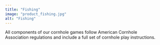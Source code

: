 ```yaml
---
title: "Fishing"
image: "product_fishing.jpg"
alt: "Fishing"
---
```


All components of our cornhole games follow American Cornhole Association regulations and include a full set of cornhole play instructions.
